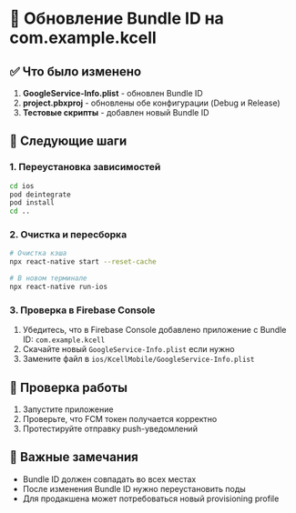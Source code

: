 # 🔄 Обновление Bundle ID на com.example.kcell

## ✅ Что было изменено

1. **GoogleService-Info.plist** - обновлен Bundle ID
2. **project.pbxproj** - обновлены обе конфигурации (Debug и Release)
3. **Тестовые скрипты** - добавлен новый Bundle ID

## 🚀 Следующие шаги

### 1. Переустановка зависимостей

```bash
cd ios
pod deintegrate
pod install
cd ..
```

### 2. Очистка и пересборка

```bash
# Очистка кэша
npx react-native start --reset-cache

# В новом терминале
npx react-native run-ios
```

### 3. Проверка в Firebase Console

1. Убедитесь, что в Firebase Console добавлено приложение с Bundle ID: `com.example.kcell`
2. Скачайте новый `GoogleService-Info.plist` если нужно
3. Замените файл в `ios/KcellMobile/GoogleService-Info.plist`

## 🔧 Проверка работы

1. Запустите приложение
2. Проверьте, что FCM токен получается корректно
3. Протестируйте отправку push-уведомлений

## 📱 Важные замечания

- Bundle ID должен совпадать во всех местах
- После изменения Bundle ID нужно переустановить поды
- Для продакшена может потребоваться новый provisioning profile
